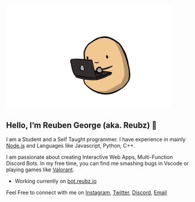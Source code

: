 <img width="450" src="./img.gif"></img>
## Hello, I’m Reuben George (aka. Reubz) 👋

I am a Student and a Self Taught programmer. I have experience in mainly [Node.js](https://nodejs.org/) and Languages like Javascript, Python, C++.

I am passionate about creating Interactive Web Apps, Multi-Function Discord Bots. In my free time, you can find me smashing bugs in Vscode or playing games like [Valorant](https://playvalorant.com/).

- Working currently on [bot.reubz.io](https://bot.reubz.io) 

Feel Free to connect with me on [Instagram](https://www.instagram.com/_.reubz._/), [Twitter](https://twitter.com/official_reubz), [Discord](https://discord.gg/zuqcKZQC2c), [Email](mailto:contact@reubz.io)

